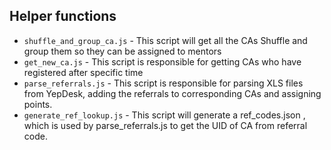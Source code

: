 ## Helper functions
- `shuffle_and_group_ca.js` - This script will get all the CAs Shuffle and group them so they can be assigned to mentors
- `get_new_ca.js` - This script is responsible for getting CAs who have registered after specific time
- `parse_referrals.js` - This script is responsible for parsing XLS files from YepDesk, adding the referrals to corresponding CAs and assigning points.
- `generate_ref_lookup.js` - This script will generate a ref_codes.json , which is used by parse_referrals.js to get the UID of CA from referral code.
